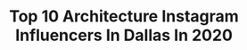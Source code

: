 ---
title: Top 10 Architecture Instagram Influencers In Dallas In 2020
description: >-
  Find top architecture Instagram influencers in Dallas in 2020. Most popular hashtags: #architecture #dallas #art #design.
platform: Instagram
hits: 29
text_top: See the top-rated Instagram profiles on inBeat.
text_bottom: inBeat holds 29 Instagram influencers like this in Dallas, United States for you to connect with.
profiles:
  - username: "sushiiimilk"
    fullname: >-
      Female Tattoo Artist
    bio: >-
      Bringing you: Tattoos, Jams, & Threads DM for booking inquires Deposit required ✨
    location: "United States"
    followers: 12037
    engagement: 1141
    commentsToLikes: 0.043071
    id: ck6tu8c3cevrb0j71kdtyt3d9
    verified: false
    hashtags: "#styledby, #plants, #fyp, #ootd"
  - username: "jenkinsinteriors"
    fullname: >-
      jenkins interiors
    bio: >-
      High-End Residential, Full-Scale Interior Design Firm located in Dallas, TX #schemescometrue #dallas #interiordesign
    location: "United States"
    followers: 52912
    engagement: 233
    commentsToLikes: 0.027789
    id: ckaor092hl5pv0i785nqqsfgj
    verified: false
    hashtags: "#interiordesign, #classyinteriors, #homeinteriors, #dallasdesigndistrict"
  - username: "stephensillsassociates"
    fullname: >-
      Stephen Sills Associates
    bio: >-
      Designer of interiors, constant gardener, lover of beautiful things
    location: "United States"
    followers: 61371
    engagement: 182
    commentsToLikes: 0.033726
    id: ck55lez4b1eto0i11bfh281s5
    verified: false
    hashtags: "#interiordesign, #decoration, #stephensills, #design"
  - username: "lovesdfw"
    fullname: >-
      Ben Zavala
    bio: >-
      Dallas, TX. Architecture | City Landscape | Travel Sony A7iii | Sony a6500 👇 For prints 👇
    location: "United States"
    followers: 3633
    engagement: 1688
    commentsToLikes: 0.030993
    id: ck135dhp90wpw0i195ux6vys6
    verified: false
    hashtags: ""
  - username: "__czzar__"
    fullname: >-
      
    bio: >-
      @_ceasar_salad_
    location: "United States"
    followers: 20708
    engagement: 678
    commentsToLikes: 0.032659
    id: ck5qax6e4iptm0i11gtmvhazo
    verified: false
    hashtags: "#ontheroofs, #artofvisuals, #citykillerz, #urbex"
  - username: "theamericanmansion"
    fullname: >-
      The American Man$ion
    bio: >-
      The best address for luxury #realestate and fine #interiordesign 🏡 Architectural Designer ❯ Creator ❯ Content Manager ❯ @amazon Aff
    location: "United States"
    followers: 86906
    engagement: 126
    commentsToLikes: 0.026231
    id: ck5hpsd27rvzi0i11d48qz71f
    verified: false
    hashtags: "#newjerseyrealestate, #dallasrealestate, #luxuryhome, #frenchinspired"
  - username: "shmarchitects"
    fullname: >-
      SHM Architects
    bio: >-
      We believe that passion and time lead to beautiful, purposeful designs.
    location: "United States"
    followers: 16935
    engagement: 165
    commentsToLikes: 0.018140
    id: ck6ttws5nd0ma0j71xcvkg2hz
    verified: false
    hashtags: "#interiordesign, #office, #interior, #texas"
  - username: "marcosal85"
    fullname: >-
      Marco
    bio: >-
      •ARCHITECT •MODEL •TRAVELER •CONTENT CREATOR •DALLAS, TX. 📍 For bookings/brand deals: ✉️officialmarcosal85@gmail.com
    location: "United States"
    followers: 104448
    engagement: 294
    commentsToLikes: 0.021462
    id: ckaoujcuc0iy50i78ms1a6005
    verified: false
    hashtags: "#veins, #scruff, #studs, #traveltheworld"
  - username: "jenm_xx"
    fullname: >-
      Jennifer Marckx
    bio: >-
      #blacklivesmatter Seattle 🌎 Furniture 🛠 Architecture Viz 🌇 Women in Business 💪🏽
    location: "United States"
    followers: 13889
    engagement: 592
    commentsToLikes: 0.054012
    id: ckap0nnygr3ar0i78hcf6z78c
    verified: false
    hashtags: "#becauseidontknow, #imgoodluvenjoy, #justiceforahmaud, #dutchbraidenergy"
  - username: "thefunkgypsy"
    fullname: >-
      Michele Moss Design
    bio: >-
      🌿 Dallas Interior & Event Designer 💙 Featured Designer @houzz 🌿 Home Decor & Lifestyle 💙 San Diego, CA ——> Prosper, TX
    location: "United States"
    followers: 26484
    engagement: 266
    commentsToLikes: 0.266009
    id: ck0vy969v2u8w0i19k0mgf73x
    verified: false
    hashtags: "#bhghome, #fashionblogger, #hgtv, #ighome"
---